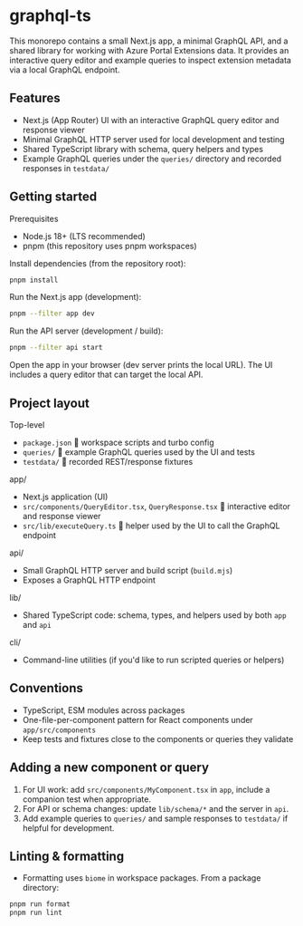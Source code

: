 # graphql-ts

This monorepo contains a small Next.js app, a minimal GraphQL API, and a shared library
for working with Azure Portal Extensions data. It provides an interactive query editor
and example queries to inspect extension metadata via a local GraphQL endpoint.

## Features

- Next.js (App Router) UI with an interactive GraphQL query editor and response viewer
- Minimal GraphQL HTTP server used for local development and testing
- Shared TypeScript library with schema, query helpers and types
- Example GraphQL queries under the `queries/` directory and recorded responses in `testdata/`

## Getting started

Prerequisites

- Node.js 18+ (LTS recommended)
- pnpm (this repository uses pnpm workspaces)

Install dependencies (from the repository root):

```bash
pnpm install
```

Run the Next.js app (development):

```bash
pnpm --filter app dev
```

Run the API server (development / build):

```bash
pnpm --filter api start
```

Open the app in your browser (dev server prints the local URL). The UI includes a query
editor that can target the local API.

## Project layout

Top-level

- `package.json`  workspace scripts and turbo config
- `queries/`  example GraphQL queries used by the UI and tests
- `testdata/`  recorded REST/response fixtures

app/

- Next.js application (UI)
- `src/components/QueryEditor.tsx`, `QueryResponse.tsx`  interactive editor and response viewer
- `src/lib/executeQuery.ts`  helper used by the UI to call the GraphQL endpoint

api/

- Small GraphQL HTTP server and build script (`build.mjs`)
- Exposes a GraphQL HTTP endpoint

lib/

- Shared TypeScript code: schema, types, and helpers used by both `app` and `api`

cli/

- Command-line utilities (if you'd like to run scripted queries or helpers)

## Conventions

- TypeScript, ESM modules across packages
- One-file-per-component pattern for React components under `app/src/components`
- Keep tests and fixtures close to the components or queries they validate

## Adding a new component or query

1. For UI work: add `src/components/MyComponent.tsx` in `app`, include a companion test when appropriate.
2. For API or schema changes: update `lib/schema/*` and the server in `api`.
3. Add example queries to `queries/` and sample responses to `testdata/` if helpful for development.

## Linting & formatting

- Formatting uses `biome` in workspace packages. From a package directory:

```bash
pnpm run format
pnpm run lint
```
